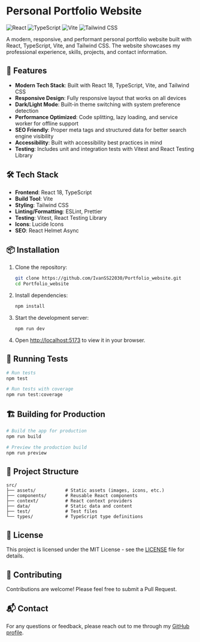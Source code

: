 # Personal Portfolio Website

![React](https://img.shields.io/badge/React-20232A?style=for-the-badge&logo=react&logoColor=61DAFB)
![TypeScript](https://img.shields.io/badge/TypeScript-007ACC?style=for-the-badge&logo=typescript&logoColor=white)
![Vite](https://img.shields.io/badge/Vite-B73BFE?style=for-the-badge&logo=vite&logoColor=FFD62E)
![Tailwind CSS](https://img.shields.io/badge/Tailwind_CSS-38B2AC?style=for-the-badge&logo=tailwind-css&logoColor=white)

A modern, responsive, and performant personal portfolio website built with React, TypeScript, Vite, and Tailwind CSS. The website showcases my professional experience, skills, projects, and contact information.

## 🚀 Features

- **Modern Tech Stack**: Built with React 18, TypeScript, Vite, and Tailwind CSS
- **Responsive Design**: Fully responsive layout that works on all devices
- **Dark/Light Mode**: Built-in theme switching with system preference detection
- **Performance Optimized**: Code splitting, lazy loading, and service worker for offline support
- **SEO Friendly**: Proper meta tags and structured data for better search engine visibility
- **Accessibility**: Built with accessibility best practices in mind
- **Testing**: Includes unit and integration tests with Vitest and React Testing Library

## 🛠️ Tech Stack

- **Frontend**: React 18, TypeScript
- **Build Tool**: Vite
- **Styling**: Tailwind CSS
- **Linting/Formatting**: ESLint, Prettier
- **Testing**: Vitest, React Testing Library
- **Icons**: Lucide Icons
- **SEO**: React Helmet Async

## 📦 Installation

1. Clone the repository:
   ```bash
   git clone https://github.com/IvanSS22030/Portfolio_website.git
   cd Portfolio_website
   ```

2. Install dependencies:
   ```bash
   npm install
   ```

3. Start the development server:
   ```bash
   npm run dev
   ```

4. Open [http://localhost:5173](http://localhost:5173) to view it in your browser.

## 🧪 Running Tests

```bash
# Run tests
npm test

# Run tests with coverage
npm run test:coverage
```

## 🏗️ Building for Production

```bash
# Build the app for production
npm run build

# Preview the production build
npm run preview
```

## 📂 Project Structure

```
src/
├── assets/           # Static assets (images, icons, etc.)
├── components/       # Reusable React components
├── context/          # React context providers
├── data/             # Static data and content
├── test/             # Test files
└── types/            # TypeScript type definitions
```

## 📝 License

This project is licensed under the MIT License - see the [LICENSE](LICENSE) file for details.

## 🤝 Contributing

Contributions are welcome! Please feel free to submit a Pull Request.

## 📬 Contact

For any questions or feedback, please reach out to me through my [GitHub profile](https://github.com/IvanSS22030).
